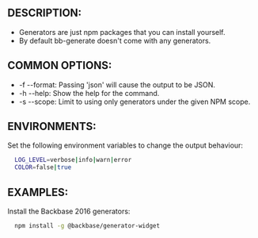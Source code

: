 ## DESCRIPTION:

- Generators are just npm packages that you can install yourself. 
- By default bb-generate doesn't come with any generators.

## COMMON OPTIONS: 
- -f --format: Passing 'json' will cause the output to be JSON.
- -h --help: Show the help for the command.
- -s --scope: Limit to using only generators under the given NPM scope.

## ENVIRONMENTS:
Set the following environment variables to change the output behaviour:

```bash
  LOG_LEVEL=verbose|info|warn|error
  COLOR=false|true
```

## EXAMPLES:
Install the Backbase 2016 generators:

```bash
  npm install -g @backbase/generator-widget
```
